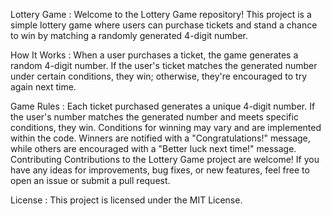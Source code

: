 Lottery Game : 
Welcome to the Lottery Game repository! This project is a simple lottery game where users can purchase tickets and stand a chance to win by matching a randomly generated 4-digit number.

How It Works : 
When a user purchases a ticket, the game generates a random 4-digit number. If the user's ticket matches the generated number under certain conditions, they win; otherwise, they're encouraged to try again next time.

Game Rules : 
Each ticket purchased generates a unique 4-digit number.
If the user's number matches the generated number and meets specific conditions, they win.
Conditions for winning may vary and are implemented within the code.
Winners are notified with a "Congratulations!" message, while others are encouraged with a "Better luck next time!" message.
Contributing
Contributions to the Lottery Game project are welcome! If you have any ideas for improvements, bug fixes, or new features, feel free to open an issue or submit a pull request.

License : 
This project is licensed under the MIT License.
